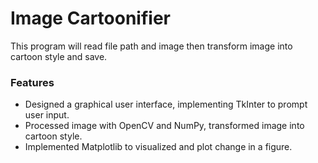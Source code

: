 # Image Cartoonifier

This program will read file path and image then transform image into cartoon style and save.


### Features

* Designed a graphical user interface, implementing TkInter to prompt user input.
* Processed image with OpenCV and NumPy, transformed image into cartoon style.
* Implemented Matplotlib to visualized and plot change in a figure.

